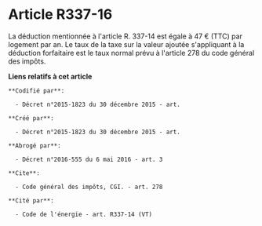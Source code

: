 # Article R337-16

La déduction mentionnée à l'article R. 337-14 est égale à 47 € (TTC) par logement par an. Le taux de la taxe sur la valeur
ajoutée s'appliquant à la déduction forfaitaire est le taux normal prévu à l'article 278 du code général des impôts.

**Liens relatifs à cet article**

	**Codifié par**:

	  - Décret n°2015-1823 du 30 décembre 2015 - art.

	**Créé par**:

	  - Décret n°2015-1823 du 30 décembre 2015 - art.

	**Abrogé par**:

	  - Décret n°2016-555 du 6 mai 2016 - art. 3

	**Cite**:

	  - Code général des impôts, CGI. - art. 278

	**Cité par**:

	  - Code de l'énergie - art. R337-14 (VT)
